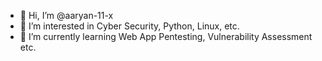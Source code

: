 - 👋 Hi, I’m @aaryan-11-x
- 👀 I’m interested in Cyber Security, Python, Linux, etc.
- 🌱 I’m currently learning Web App Pentesting, Vulnerability Assessment etc.

<!---
aaryan-11-x/aaryan-11-x is a ✨ special ✨ repository because its `README.md` (this file) appears on your GitHub profile.
You can click the Preview link to take a look at your changes.
--->

